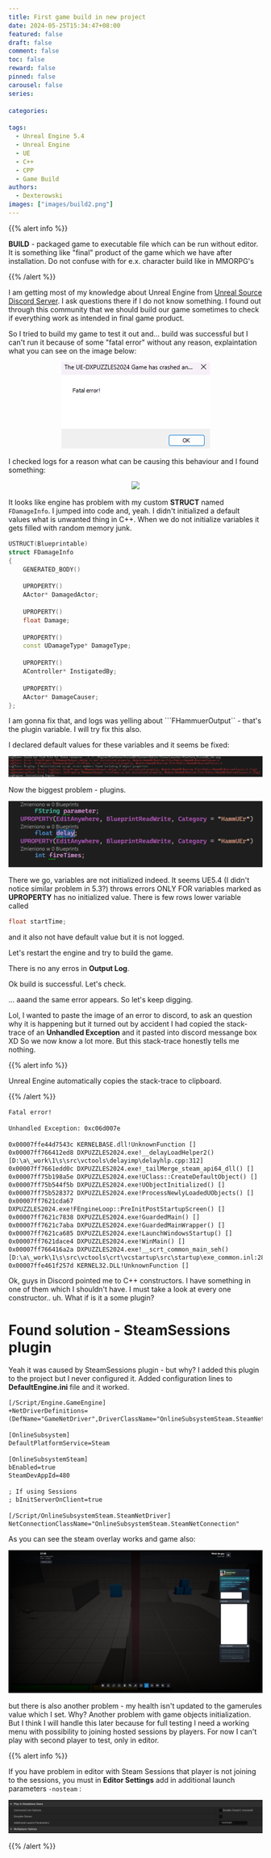 ```yaml
---
title: First game build in new project
date: 2024-05-25T15:34:47+08:00
featured: false
draft: false
comment: false
toc: false
reward: false
pinned: false
carousel: false
series:

categories:

tags: 
  - Unreal Engine 5.4
  - Unreal Engine
  - UE
  - C++
  - CPP
  - Game Build
authors:
  - Dexterowski
images: ["images/build2.png"]
---
```

{{% alert info %}}

<strong>BUILD</strong> - packaged game to executable file which can be run without editor. It is something like "final" product of the game which we have after installation. Do not confuse with for e.x. character build like in MMORPG's

{{% /alert %}}

I am getting most of my knowledge about Unreal Engine from [Unreal Source Discord Server](https://discord.gg/unrealsource). I ask questions there if I do not know something. I found out through this community that we should build our game sometimes to check if everything work as intended in final game product.


So I tried to build my game to test it out and... build was successful but I can't run it because of some "fatal error" without any reason, explaintation what you can see on the image below:

<center>

![](build.png)

</center>

I checked logs for a reason what can be causing this behaviour and I found something:

<center>

![](https://media.discordapp.net/attachments/846520322642411570/1243823040022712371/image.png?ex=6652dff9&is=66518e79&hm=466f5b98deca4f959dff19478586965581ee28b6dd2a304aeb57995d2fa85e4b&=&format=webp&quality=lossless&width=810&height=95)

</center>

It looks like engine has problem with my custom **STRUCT** named ``FDamageInfo``. I jumped into code and, yeah. I didn't initialized a default values what is unwanted thing in C++.  When we do not initialize variables it gets filled with random memory junk.

```cpp
USTRUCT(Blueprintable)
struct FDamageInfo
{
	GENERATED_BODY()

	UPROPERTY()
	AActor* DamagedActor;

	UPROPERTY()
	float Damage;

	UPROPERTY()
	const UDamageType* DamageType;

	UPROPERTY()
	AController* InstigatedBy;

	UPROPERTY()
	AActor* DamageCauser;
};
```

I am gonna fix that, and logs was yelling about ```FHammuerOutput`` - that's the plugin variable. I will try fix this also. 

I declared default values for these variables and it seems be fixed:

<center>

![](unreallog2.png)

</center>

Now the biggest problem - plugins.

<center>

![](pluginproperties.png)

</center>

There we go, variables are not initialized indeed. It seems UE5.4 (I didn't notice similar problem in 5.3?) throws errors ONLY FOR variables marked as **UPROPERTY** has no initialized value. There is few rows lower variable called

```cpp
float startTime;
```

and it also not have default value but it is not logged. 

Let's restart the engine and try to build the game.

There is no any erros in **Output Log**.

Ok build is successful. Let's check.

... aaand the same error appears. So let's keep digging.

Lol, I wanted to paste the image of an error to discord, to ask an question why it is happening but it turned out by accident I had copied the stack-trace of an **Unhandled Exception** and it pasted into discord messange box XD So we now know a lot more. But this stack-trace honestly tells me nothing.

{{% alert info %}}

Unreal Engine automatically copies the stack-trace to clipboard.

{{% /alert %}}

```
Fatal error!

Unhandled Exception: 0xc06d007e

0x00007ffe44d7543c KERNELBASE.dll!UnknownFunction []
0x00007ff766412ed8 DXPUZZLES2024.exe!__delayLoadHelper2() [D:\a\_work\1\s\src\vctools\delayimp\delayhlp.cpp:312]
0x00007ff7661edd0c DXPUZZLES2024.exe!_tailMerge_steam_api64_dll() []
0x00007ff75b198a5e DXPUZZLES2024.exe!UClass::CreateDefaultObject() []
0x00007ff75b544f5b DXPUZZLES2024.exe!UObjectInitialized() []
0x00007ff75b528372 DXPUZZLES2024.exe!ProcessNewlyLoadedUObjects() []
0x00007ff7621cda67 DXPUZZLES2024.exe!FEngineLoop::PreInitPostStartupScreen() []
0x00007ff7621c7838 DXPUZZLES2024.exe!GuardedMain() []
0x00007ff7621c7aba DXPUZZLES2024.exe!GuardedMainWrapper() []
0x00007ff7621ca685 DXPUZZLES2024.exe!LaunchWindowsStartup() []
0x00007ff7621dace4 DXPUZZLES2024.exe!WinMain() []
0x00007ff766416a2a DXPUZZLES2024.exe!__scrt_common_main_seh() [D:\a\_work\1\s\src\vctools\crt\vcstartup\src\startup\exe_common.inl:288]
0x00007ffe461f257d KERNEL32.DLL!UnknownFunction []
```

Ok, guys in Discord pointed me to C++ constructors. I have something in one of them which I shouldn't have. I must take a look at every one constructor.. uh. What if is it a some plugin?

# Found solution - SteamSessions plugin

Yeah it was caused by SteamSessions plugin - but why? I added this plugin to the project but I never configured it. Added configuration lines to **DefaultEngine.ini** file and it worked.

```
[/Script/Engine.GameEngine]
+NetDriverDefinitions=(DefName="GameNetDriver",DriverClassName="OnlineSubsystemSteam.SteamNetDriver",DriverClassNameFallback="OnlineSubsystemUtils.IpNetDriver")

[OnlineSubsystem]
DefaultPlatformService=Steam

[OnlineSubsystemSteam]
bEnabled=true
SteamDevAppId=480

; If using Sessions
; bInitServerOnClient=true

[/Script/OnlineSubsystemSteam.SteamNetDriver]
NetConnectionClassName="OnlineSubsystemSteam.SteamNetConnection"
```

As you can see the steam overlay works and game also:

<center>

![](problemsolved.png)

</center>

but there is also another problem - my health isn't updated to the gamerules value which I set. Why? Another problem with game objects initialization. But I think I will handle this later because for full testing I need a working menu with possibility to joining hosted sessions by players. For now I can't play with second player to test, only in editor.


{{% alert info %}}

If you have problem in editor with Steam Sessions that player is not joining to the sessions, you must in **Editor Settings** add in additional launch parameters ``-nosteam`` :

![](unrealsettings_steam.png)

{{% /alert %}}